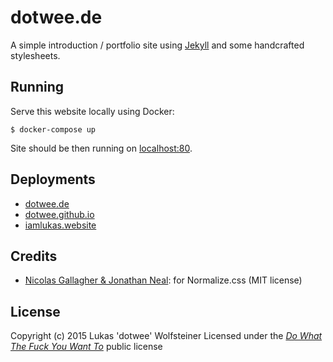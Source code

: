 # dotwee.de

A simple introduction / portfolio site using [Jekyll](https://jekyllrb.com/) and some handcrafted stylesheets.

## Running

Serve this website locally using Docker:

`$ docker-compose up`

Site should be then running on [localhost:80](http://localhost:80).

## Deployments

+ [dotwee.de](https://dotwee.de)
+ [dotwee.github.io](https://dotwee.github.io/)
+ [iamlukas.website](https://iamlukas.website/)

## Credits

+ [Nicolas Gallagher & Jonathan Neal](http://necolas.github.io/normalize.css/): for Normalize.css (MIT license)

## License

Copyright (c) 2015 Lukas 'dotwee' Wolfsteiner
Licensed under the [_Do What The Fuck You Want To_](/LICENSE) public license
